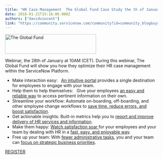 ```yaml
---
title: "HR Case Management  The Global Fund Case Study the th of January at am"
date: 2016-01-21T15:16:06.000Z
authors: ["davidvincent"]
link: "https://community.servicenow.com/community?id=community_blog&sys_id=fd3daae5dbd0dbc01dcaf3231f961977"
---
```

<p><img alt="The Global Fund" class="alignleft jive-image wp-image-6179 size-medium" height="64" src="http://www.imakumo.com/wp-content/uploads/2016/01/The_Global_Fund_to_Fight_AIDS-300x64.jpg" width="300"/></p><p>Webinar, the 28th of January at 10AM (CET). During this webinar, The Global Fund will show you how they optimize their HR case management within the ServiceNow Platform.</p><ul><li>Make interaction easy:   <span style="text-decoration: underline;">An intuitive portal</span> provides a single destination for employees to engage with your team.</li><li>Help them to help themselves:   Give your employees <span style="text-decoration: underline;">an easy and reliable way</span> to access pertinent information on their own.</li><li>Streamline your workflow: Automate on-boarding, off-boarding, and other employee change workflows to <span style="text-decoration: underline;">save time, reduce errors, and boost satisfaction</span>.</li><li>Get actionable insights: Built-in metrics help you to <span style="text-decoration: underline;">report and improve delivery of HR services and information</span>.</li><li>Make them happy: <span style="text-decoration: underline;">Watch satisfaction soar </span>for your employees and your team by dealing with HR in a <span style="text-decoration: underline;">fast, easy, and enjoyable way</span>.</li><li>Free up your team: With <span style="text-decoration: underline;">fewer administrative tasks</span>, you and your team can <span style="text-decoration: underline;">focus on strategic business priorities</span>.</li></ul><p></p><p><a title="ttendee.gotowebinar.com/register/8015159762265841153" href="https://attendee.gotowebinar.com/register/8015159762265841153">REGISTER</a></p>